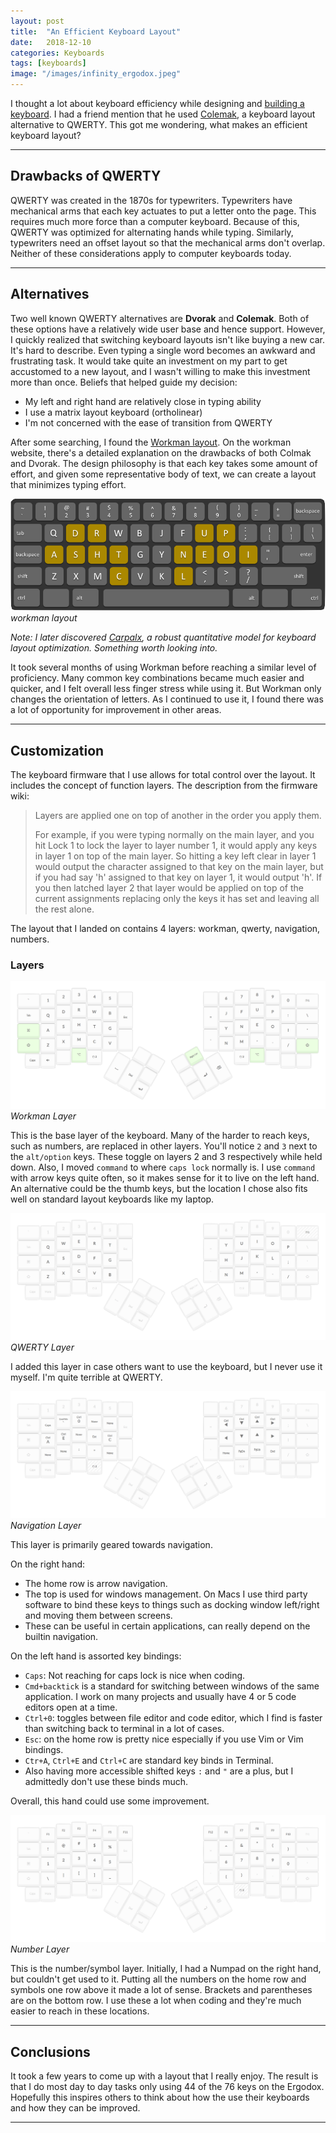 ```yaml
---
layout: post
title:  "An Efficient Keyboard Layout"
date:   2018-12-10
categories: Keyboards
tags: [keyboards]
image: "/images/infinity_ergodox.jpeg"
---
```


I thought a lot about keyboard efficiency while designing and [building a keyboard](keyboards/2019/01/05/building-a-keyboard.html). I had a friend mention that he used <a href="https://colemak.com/" target="_blank_">Colemak</a>, a keyboard layout alternative to QWERTY. This got me wondering, what makes an efficient keyboard layout?

***

## Drawbacks of QWERTY

QWERTY was created in the 1870s for typewriters. Typewriters have mechanical arms that each key actuates to put a letter onto the page. This requires much more force than a computer keyboard. Because of this, QWERTY was optimized for alternating hands while typing. Similarly, typewriters need an offset layout so that the mechanical arms don't overlap. Neither of these considerations apply to computer keyboards today.

***

## Alternatives

Two well known QWERTY alternatives are **Dvorak** and **Colemak**. Both of these options have a relatively wide user base and hence support. However, I quickly realized that switching keyboard layouts isn't like buying a new car. It's hard to describe. Even typing a single word becomes an awkward and frustrating task. It would take quite an investment on my part to get accustomed to a new layout, and I wasn't willing to make this investment more than once. Beliefs that helped guide my decision:

- My left and right hand are relatively close in typing ability
- I use a matrix layout keyboard (ortholinear)
- I'm not concerned with the ease of transition from QWERTY

After some searching, I found the <a href="https://workmanlayout.org/" target="_blank_">Workman layout</a>. On the workman website, there's a detailed explanation on the drawbacks of both Colmak and Dvorak. The design philosophy is that each key takes some amount of effort, and given some representative body of text, we can create a layout that minimizes typing effort.

![workman layout](/images/workman_layout.png "workman layout")
*workman layout*

*Note: I later discovered <a href="http://mkweb.bcgsc.ca/carpalx/" target="_blank_">Carpalx</a>, a robust quantitative model for keyboard layout optimization. Something worth looking into.*

It took several months of using Workman before reaching a similar level of proficiency. Many common key combinations became much easier and quicker, and I felt overall less finger stress while using it. But Workman only changes the orientation of letters. As I continued to use it, I found there was a lot of opportunity for improvement in other areas.

***

## Customization

The keyboard firmware that I use allows for total control over the layout. It includes the concept of function layers. The description from the firmware wiki:

> Layers are applied one on top of another in the order you apply them.
>
> For example, if you were typing normally on the main layer, and you hit Lock 1 to lock the layer to layer number 1, it would apply any keys in layer 1 on top of the main layer. So hitting a key left clear in layer 1 would output the character assigned to that key on the main layer, but if you had say 'h' assigned to that key on layer 1, it would output 'h'. If you then latched layer 2 that layer would be applied on top of the current assignments replacing only the keys it has set and leaving all the rest alone.

The layout that I landed on contains 4 layers: workman, qwerty, navigation, numbers.

### Layers

![workman layer](/images/workman_layer.png "workman layer")
*Workman Layer*

This is the base layer of the keyboard. Many of the harder to reach keys, such as numbers, are replaced in other layers. You'll notice `2` and `3` next to the `alt/option` keys. These toggle on layers 2 and 3 respectively while held down. Also, I moved `command` to where `caps lock`  normally is. I use `command` with arrow keys quite often, so it makes sense for it to live on the left hand. An alternative could be the thumb keys, but the location I chose also fits well on standard layout keyboards like my laptop.

![qwerty layer](/images/qwerty_layer.png "qwerty layer")
*QWERTY Layer*

I added this layer in case others want to use the keyboard, but I never use it myself. I'm quite terrible at QWERTY.

![navigation layer](/images/navigation_layer.png "navigation layer")
*Navigation Layer*

This layer is primarily geared towards navigation.

On the right hand:
- The home row is arrow navigation.
- The top is used for windows management. On Macs I use third party software to bind these keys to things such as docking window left/right and moving them between screens.
- These can be useful in certain applications, can really depend on the builtin navigation.

On the left hand is assorted key bindings:
- `Caps`: Not reaching for caps lock is nice when coding.
- `Cmd+backtick` is a standard for switching between windows of the same application. I work on many projects and usually have 4 or 5 code editors open at a time.
- `Ctrl+0`: toggles between file editor and code editor, which I find is faster than switching back to terminal in a lot of cases.
- `Esc`: on the home row is pretty nice especially if you use Vim or Vim bindings.
- `Ctr+A`, `Ctrl+E` and `Ctrl+C` are standard key binds in Terminal.
- Also having more accessible shifted keys `:` and `"` are a plus, but I admittedly don't use these binds much.

Overall, this hand could use some improvement.

![number layer](/images/number_layer.png "number layer")
*Number Layer*

This is the number/symbol layer. Initially, I had a Numpad on the right hand, but couldn't get used to it. Putting all the numbers on the home row and symbols one row above it made a lot of sense. Brackets and parentheses are on the bottom row. I use these a lot when coding and they're much easier to reach in these locations.

***

## Conclusions

It took a few years to come up with a layout that I really enjoy. The result is that I do most day to day tasks only using 44 of the 76 keys on the Ergodox. Hopefully this inspires others to think about how the use their keyboards and how they can be improved.

***
